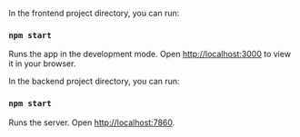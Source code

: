 
In the frontend project directory, you can run:

### `npm start`

Runs the app in the development mode.
Open [http://localhost:3000](http://localhost:3000) to view it in your browser.

In the backend project directory, you can run:

### `npm start`

Runs the server.
Open [http://localhost:7860](http://localhost:7860).



